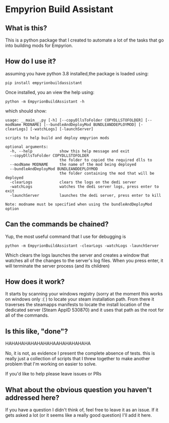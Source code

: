 # Empyrion Build Assistant
 ## What is this?
 This is a python package that I created to automate a lot of the tasks that go into building mods for Empyrion. 
 ## How do I use it?
 assuming you have python 3.8 installed,the package is loaded using:
 ```shell script
pip install empyrionbuildassistant
``` 

Once installed, you an view the help using:
```
python -m EmpyrionBuildAssistant -h
```

which should show:

```text
usage: __main__.py [-h] [--copyDllsToFolder COPYDLLSTOFOLDER] [--modName MODNAME] [--bundleAndDeployMod BUNDLEANDDEPLOYMOD] [-clearLogs] [-watchLogs] [-launchServer]

scripts to help build and deploy empyrion mods

optional arguments:
  -h, --help            show this help message and exit
  --copyDllsToFolder COPYDLLSTOFOLDER
                        the folder to copied the required dlls to
  --modName MODNAME     the name of the mod being deployed
  --bundleAndDeployMod BUNDLEANDDEPLOYMOD
                        the folder containing the mod that will be deployed
  -clearLogs            clears the logs on the dedi server
  -watchLogs            watches the dedi server logs, press enter to exit
  -launchServer         launches the dedi server, press enter to kill

Note: modname must be specified when using the bundleAndDeployMod option
```

## Can the commands be chained?

Yup, the most useful command that I use for debugging is

```shell script
python -m EmpyrionBuildAssistant -clearLogs -watchLogs -launchServer
```

Which clears the logs launches the server and creates a window that watches all of the changes to the server's log files.  When you press enter, it will terminate the server process (and its children)

## How does it work?

It starts by scanning your windows registry (sorry at the moment this works on windows only :( ) to locate your steam installation path.  From there it traverses the steamapps manifests to locate the install location of the dedicated server (Steam AppID 530870) and it uses that path as the root for all of the commands.

## Is this like, "done"?

HAHAHAHAHAHAHAHAAHAHAHAHAHA

No, it is not, as evidence I present the complete absence of tests.  this is really just a collection of scripts that I threw together to make another problem that I'm working on easier to solve.

If you'd like to help please leave issues or PRs

## What about the obvious question you haven't addressed here?

If you have a question I didn't think of, feel free to leave it as an issue.  If it gets asked a lot (or it seems like a really good question) I'll add it here.
